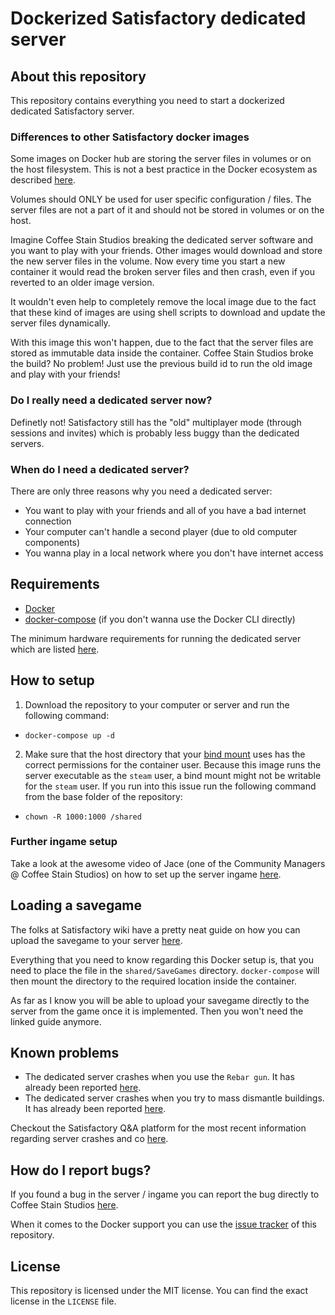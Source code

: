 # Dockerized Satisfactory dedicated server

## About this repository

This repository contains everything you need to start a dockerized dedicated Satisfactory server.

### Differences to other Satisfactory docker images

Some images on Docker hub are storing the server files in volumes or on the host filesystem. This is not a best practice in the Docker ecosystem as described [here](https://docs.docker.com/develop/develop-images/dockerfile_best-practices/#volume).

Volumes should ONLY be used for user specific configuration / files. The server files are not a part of it and should not be stored in volumes or on the host.

Imagine Coffee Stain Studios breaking the dedicated server software and you want to play with your friends. Other images would download and store the new server files in the volume. Now every time you start a new container it would read the broken server files and then crash, even if you reverted to an older image version.

It wouldn't even help to completely remove the local image due to the fact that these kind of images are using shell scripts to download and update the server files dynamically.

With this image this won't happen, due to the fact that the server files are stored as immutable data inside the container. Coffee Stain Studios broke the build? No problem! Just use the previous build id to run the old image and play with your friends!

### Do I really need a dedicated server now?

Definetly not! Satisfactory still has the "old" multiplayer mode (through sessions and invites) which is probably less buggy than the dedicated servers.

### When do I need a dedicated server?

There are only three reasons why you need a dedicated server:

- You want to play with your friends and all of you have a bad internet connection
- Your computer can't handle a second player (due to old computer components)
- You wanna play in a local network where you don't have internet access

## Requirements

- [Docker](https://docs.docker.com/engine/install/)
- [docker-compose](https://docs.docker.com/compose/install/) (if you don't wanna use the Docker CLI directly)

The minimum hardware requirements for running the dedicated server which are listed [here](https://satisfactory.fandom.com/wiki/Dedicated_servers#Minimum_requirements).

## How to setup

1. Download the repository to your computer or server and run the following command:

- `docker-compose up -d`

2. Make sure that the host directory that your [bind mount](https://docs.docker.com/storage/bind-mounts/) uses has the correct permissions for the container user. Because this image runs the server executable as the `steam` user, a bind mount might not be writable for the `steam` user. If you run into this issue run the following command from the base folder of the repository:

- `chown -R 1000:1000 /shared` 
 
### Further ingame setup

Take a look at the awesome video of Jace (one of the Community Managers @ Coffee Stain Studios) on how to set up the server ingame [here](https://youtu.be/Nn-1s87JJxc?t=490).

## Loading a savegame

The folks at Satisfactory wiki have a pretty neat guide on how you can upload the savegame to your server [here](https://satisfactory.fandom.com/wiki/Dedicated_servers#Loading_save_file).

Everything that you need to know regarding this Docker setup is, that you need to place the file in the `shared/SaveGames` directory. `docker-compose` will then mount the directory to the required location inside the container.

As far as I know you will be able to upload your savegame directly to the server from the game once it is implemented. Then you won't need the linked guide anymore.

## Known problems

- The dedicated server crashes when you use the `Rebar gun`. It has already been reported [here](https://questions.satisfactorygame.com/post/6178f324831c852052353029).
- The dedicated server crashes when you try to mass dismantle buildings. It has already been reported [here](https://questions.satisfactorygame.com/post/617877df831c852052352866).

Checkout the Satisfactory Q&A platform for the most recent information regarding server crashes and co [here](https://questions.satisfactorygame.com/search?search=Dedicated).

## How do I report bugs?

If you found a bug in the server / ingame you can report the bug directly to Coffee Stain Studios [here](https://questions.satisfactorygame.com/).

When it comes to the Docker support you can use the [issue tracker](https://github.com/YannickFricke/Satisfactory-DS-Docker/issues) of this repository.

## License

This repository is licensed under the MIT license. You can find the exact license in the `LICENSE` file.

